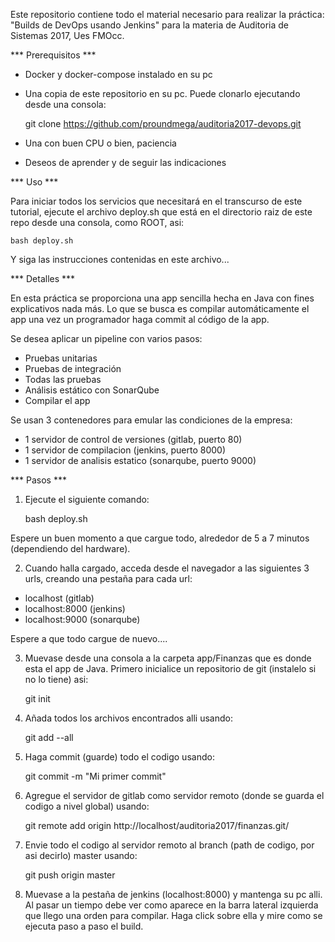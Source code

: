 Este repositorio contiene todo el material necesario para
realizar la práctica: "Builds de DevOps usando Jenkins"
para la materia de Auditoria de Sistemas 2017, Ues FMOcc.


*** Prerequisitos ***

- Docker y docker-compose instalado en su pc

- Una copia de este repositorio en su pc. Puede clonarlo 
ejecutando desde una consola:

	git clone https://github.com/proundmega/auditoria2017-devops.git

- Una con buen CPU o bien, paciencia

- Deseos de aprender y de seguir las indicaciones



*** Uso ***

Para iniciar todos los servicios que necesitará en el transcurso
de este tutorial, ejecute el archivo deploy.sh que está en el
directorio raiz de este repo desde una consola, como ROOT, asi:

	bash deploy.sh


Y siga las instrucciones contenidas en este archivo...


*** Detalles ***

En esta práctica se proporciona una app sencilla hecha en Java con fines 
explicativos nada más. Lo que se busca es compilar automáticamente el app
una vez un programador haga commit al código de la app.

Se desea aplicar un pipeline con varios pasos:

- Pruebas unitarias
- Pruebas de integración
- Todas las pruebas
- Análisis estático con SonarQube
- Compilar el app

Se usan 3 contenedores para emular las condiciones de la empresa:

- 1 servidor de control de versiones (gitlab, puerto 80)
- 1 servidor de compilacion (jenkins, puerto 8000)
- 1 servidor de analisis estatico (sonarqube, puerto 9000)


*** Pasos ***

1) Ejecute el siguiente comando:

	bash deploy.sh

Espere un buen momento a que cargue todo, alrededor de 5 a 7 minutos (dependiendo
del hardware).

2) Cuando halla cargado, acceda desde el navegador a las siguientes 3 urls, creando
una pestaña para cada url:

- localhost		(gitlab)
- localhost:8000	(jenkins)
- localhost:9000	(sonarqube)

Espere a que todo cargue de nuevo....



3) Muevase desde una consola a la carpeta app/Finanzas que es donde esta el app
de Java. Primero inicialice un repositorio de git (instalelo si no lo tiene) asi:

	git init

4) Añada todos los archivos encontrados alli usando:

	git add --all

5) Haga commit (guarde) todo el codigo usando:

	git commit -m "Mi primer commit"

6) Agregue el servidor de gitlab como servidor remoto (donde se guarda el codigo
a nivel global) usando:

	git remote add origin http://localhost/auditoria2017/finanzas.git/

7) Envie todo el codigo al servidor remoto al branch (path de codigo, por asi decirlo) master
usando: 

	git push origin master

8) Muevase a la pestaña de jenkins (localhost:8000) y mantenga su pc alli. Al pasar un
tiempo debe ver como aparece en la barra lateral izquierda que llego una orden para compilar.
Haga click sobre ella y mire como se ejecuta paso a paso el build.



